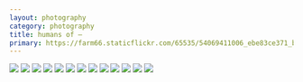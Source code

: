 ```yaml
---
layout: photography
category: photography
title: humans of —
primary: https://farm66.staticflickr.com/65535/54069411006_ebe83ce371_b.jpg
---
```


<div class="gallery">
  <div class="row">
    <div class="column">
      <img src="https://farm66.staticflickr.com/65535/54069411006_ebe83ce371_b.jpg">
      <img src="https://farm66.staticflickr.com/65535/54140233193_a787886e1d_b.jpg">
      <img src="https://farm66.staticflickr.com/65535/54140281014_ec819c9324_b.jpg">
      <img src="https://farm66.staticflickr.com/65535/54140233158_52cb371ebd_b.jpg">
      <img src="https://farm66.staticflickr.com/65535/54140413380_aeb50c882c_b.jpg">
      <img src="https://farm66.staticflickr.com/65535/54139099017_8f75fb6843_b.jpg">
      <img src="https://farm66.staticflickr.com/65535/54139099112_e99255cf02_b.jpg">
      <img src="https://farm66.staticflickr.com/65535/54140232968_1f5ea52d16_b.jpg">
      <img src="https://farm66.staticflickr.com/65535/54140413285_c4012a3e36_b.jpg">
      <img src="https://farm66.staticflickr.com/65535/54140232773_160633cda4_b.jpg">
      <img src="https://farm66.staticflickr.com/65535/54139950851_2dcd428647_b.jpg">
      <img src="https://farm66.staticflickr.com/65535/54140280674_11b9f3af99_b.jpg">
      <img src="https://farm66.staticflickr.com/65535/54140232688_edf214c0b0_b.jpg">
    </div>
  </div>
</div>
